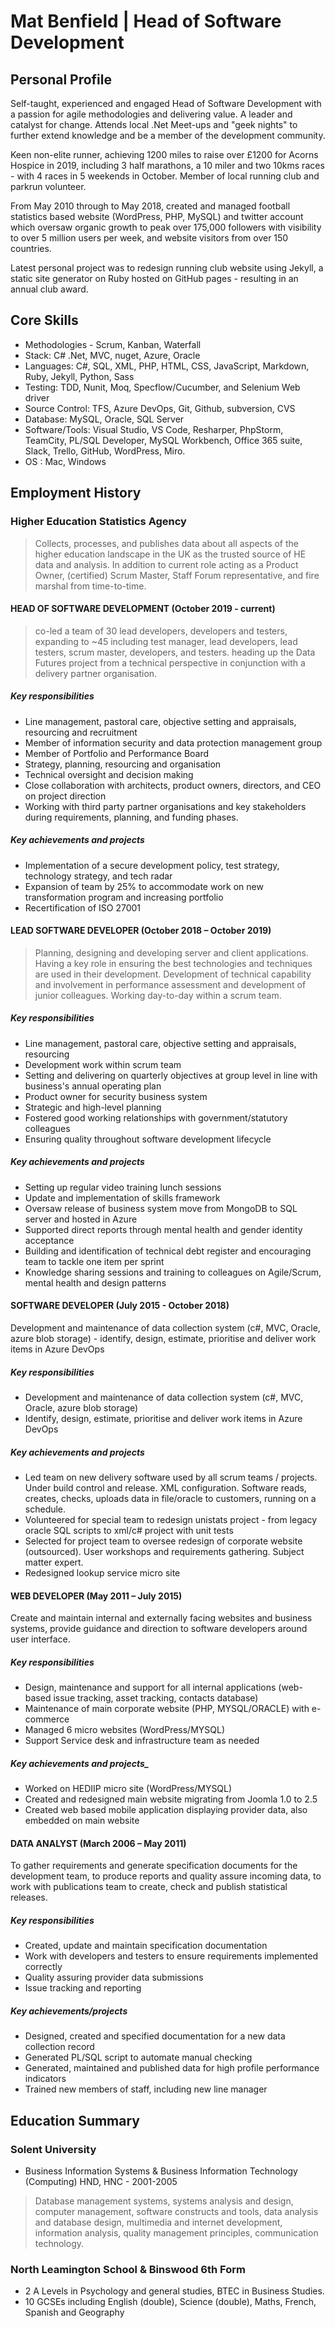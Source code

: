 # Mat Benfield | Head of Software Development

## Personal Profile

Self-taught, experienced and engaged Head of Software Development with a passion for agile methodologies and delivering value. A leader and catalyst for change. Attends local .Net Meet-ups and "geek nights" to further extend knowledge and be a member of the development community.

Keen non-elite runner, achieving 1200 miles to raise over £1200 for Acorns Hospice in 2019, including 3 half marathons, a 10 miler and two 10kms races - with 4 races in 5 weekends in October. Member of local running club and parkrun volunteer.

From May 2010 through to May 2018, created and managed football statistics based website (WordPress, PHP, MySQL) and twitter account which oversaw organic growth to peak over 175,000 followers with visibility to over 5 million users per week, and website visitors from over 150 countries.

Latest personal project was to redesign running club website using Jekyll, a static site generator on Ruby hosted on GitHub pages - resulting in an annual club award.

## Core Skills

- Methodologies - Scrum, Kanban, Waterfall
- Stack: C# .Net, MVC, nuget, Azure, Oracle
- Languages: C#, SQL, XML, PHP, HTML, CSS, JavaScript, Markdown, Ruby, Jekyll, Python, Sass
- Testing: TDD, Nunit, Moq, Specflow/Cucumber, and Selenium Web driver
- Source Control: TFS, Azure DevOps, Git, Github, subversion, CVS
- Database: MySQL, Oracle, SQL Server
- Software/Tools: Visual Studio, VS Code, Resharper, PhpStorm, TeamCity, PL/SQL Developer, MySQL Workbench, Office 365 suite, Slack, Trello, GitHub, WordPress, Miro.
- OS : Mac, Windows

## Employment History

### Higher Education Statistics Agency

> Collects, processes, and publishes data about all aspects of the higher education landscape in the UK as the trusted source of HE data and analysis.
In addition to current role acting as a Product Owner, (certified) Scrum Master, Staff Forum representative, and fire marshal from time-to-time.

#### HEAD OF SOFTWARE DEVELOPMENT (October 2019 - current)

> co-led a team of 30 lead developers, developers and testers, expanding to ~45 including test manager, lead developers, lead testers, scrum master, developers, and testers. heading up the Data Futures project from a technical perspective in conjunction with a delivery partner organisation.

##### Key responsibilities

- Line management, pastoral care, objective setting and appraisals, resourcing and recruitment
- Member of information security and data protection management group
- Member of Portfolio and Performance Board
- Strategy, planning, resourcing and organisation
- Technical oversight and decision making
- Close collaboration with architects, product owners, directors, and CEO on project direction
- Working with third party partner organisations and key stakeholders during requirements, planning, and funding phases.

##### Key achievements and projects

- Implementation of a secure development policy, test strategy, technology strategy, and tech radar
- Expansion of team by 25% to accommodate work on new transformation program and increasing portfolio
- Recertification of ISO 27001

#### LEAD SOFTWARE DEVELOPER (October 2018 – October 2019)

> Planning, designing and developing server and client applications. Having a key role in ensuring the best technologies and techniques are used in their development. Development of technical capability and involvement in performance assessment and development of junior colleagues. Working day-to-day within a scrum team.

##### Key responsibilities

- Line management, pastoral care, objective setting and appraisals, resourcing
- Development work within scrum team
- Setting and delivering on quarterly objectives at group level in line with business's annual operating plan
- Product owner for security business system
- Strategic and high-level planning
- Fostered good working relationships with government/statutory colleagues
- Ensuring quality throughout software development lifecycle

##### Key achievements and projects

- Setting up regular video training lunch sessions
- Update and implementation of skills framework
- Oversaw release of business system move from MongoDB to SQL server and hosted in Azure
- Supported direct reports through mental health and gender identity acceptance
- Building and identification of technical debt register and encouraging team to tackle one item per sprint
- Knowledge sharing sessions and training to colleagues on Agile/Scrum, mental health and
design patterns

#### SOFTWARE DEVELOPER (July 2015 - October 2018)

Development and maintenance of data collection system (c#, MVC, Oracle, azure blob storage) - identify, design, estimate, prioritise and deliver work items in Azure DevOps

##### Key responsibilities

- Development and maintenance of data collection system (c#, MVC, Oracle, azure blob storage)
- Identify, design, estimate, prioritise and deliver work items in Azure DevOps

##### Key achievements and projects

- Led team on new delivery software used by all scrum teams / projects. Under build control and release. XML configuration. Software reads, creates, checks, uploads data in file/oracle to customers, running on a schedule.
- Volunteered for special team to redesign unistats project - from legacy oracle SQL scripts to xml/c# project with unit tests
- Selected for project team to oversee redesign of corporate website (outsourced). User workshops and requirements gathering. Subject matter expert.
- Redesigned lookup service micro site

#### WEB DEVELOPER (May 2011 – July 2015)

Create and maintain internal and externally facing websites and business systems, provide guidance and direction to software developers around user interface.

##### Key responsibilities

- Design, maintenance and support for all internal applications (web-based issue tracking, asset tracking, contacts database)
- Maintenance of main corporate website (PHP, MYSQL/ORACLE) with e-commerce
- Managed 6 micro websites (WordPress/MYSQL)
- Support Service desk and infrastructure team as needed

##### Key achievements and projects_

- Worked on HEDIIP micro site (WordPress/MYSQL)
- Created and redesigned main website migrating from Joomla 1.0 to 2.5
- Created web based mobile application displaying provider data, also embedded on main website

#### DATA ANALYST (March 2006 – May 2011)

To gather requirements and generate specification documents for the development team, to produce reports and quality assure incoming data, to work with publications team to create, check and publish statistical releases.

##### Key responsibilities

- Created, update and maintain specification documentation
- Work with developers and testers to ensure requirements implemented correctly
- Quality assuring provider data submissions
- Issue tracking and reporting

##### Key achievements/projects

- Designed, created and specified documentation for a new data collection record
- Generated PL/SQL script to automate manual checking
- Generated, maintained and published data for high profile performance indicators
- Trained new members of staff, including new line manager

## Education Summary

### Solent University

- Business Information Systems & Business Information Technology (Computing) HND, HNC - 2001-2005

> Database management systems, systems analysis and design, computer management, software constructs and tools, data analysis and database design, multimedia and internet development, information analysis, quality management principles, communication technology.

### North Leamington School & Binswood 6th Form

- 2 A Levels in Psychology and general studies, BTEC in Business Studies.
- 10 GCSEs including English (double), Science (double), Maths, French, Spanish and Geography
